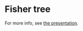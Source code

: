 # Fisher tree

For more info, see [the presentation](https://docs.google.com/presentation/d/1n5IJesgEPJXbVkLalyFqpfdpn5CsN12tvr7lnDjZPfI/edit?usp=sharing).
